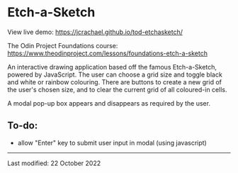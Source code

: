 # Etch-a-Sketch
View live demo: https://jcrachael.github.io/tod-etchasketch/

The Odin Project Foundations course: https://www.theodinproject.com/lessons/foundations-etch-a-sketch

An interactive drawing application based off the famous Etch-a-Sketch, powered by JavaScript. The user can choose a grid size and toggle black and white or rainbow colouring. There are buttons to create a new grid of the user's chosen size, and to clear the current grid of all coloured-in cells.

A modal pop-up box appears and disappears as required by the user.

## To-do:
- allow "Enter" key to submit user input in modal (using javascript)

----------------------------------------------------------------

Last modified: 22 October 2022



